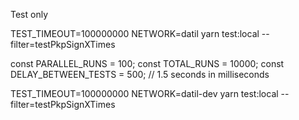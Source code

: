Test only 
<!-- -- datil -->
TEST_TIMEOUT=100000000 NETWORK=datil yarn test:local --filter=testPkpSignXTimes

<!-- -- datil dev -->
const PARALLEL_RUNS = 100;
const TOTAL_RUNS = 10000;
const DELAY_BETWEEN_TESTS = 500; // 1.5 seconds in milliseconds

TEST_TIMEOUT=100000000 NETWORK=datil-dev yarn test:local --filter=testPkpSignXTimes
